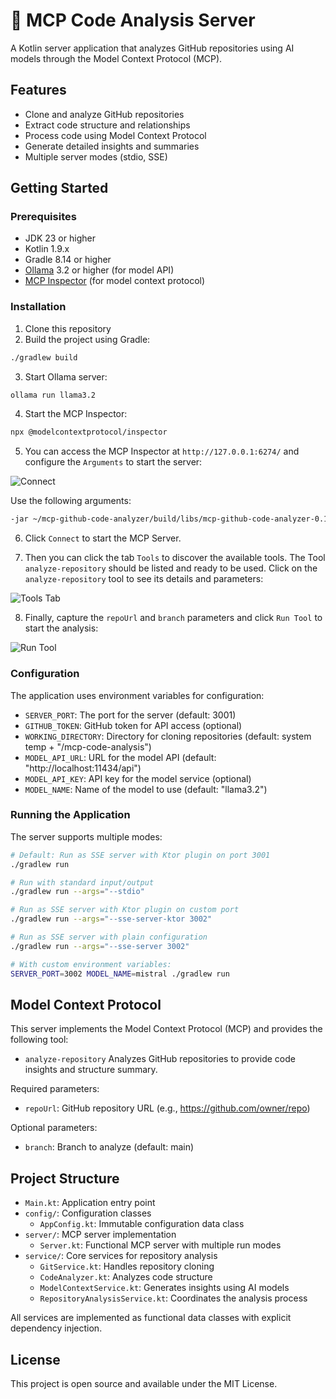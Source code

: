 # 🤖 MCP Code Analysis Server

A Kotlin server application that analyzes GitHub repositories using AI models through the Model Context Protocol (MCP).

## Features

- Clone and analyze GitHub repositories
- Extract code structure and relationships
- Process code using Model Context Protocol
- Generate detailed insights and summaries
- Multiple server modes (stdio, SSE)

## Getting Started

### Prerequisites

- JDK 23 or higher
- Kotlin 1.9.x
- Gradle 8.14 or higher
- [Ollama](https://github.com/ollama/ollama) 3.2 or higher (for model API)
- [MCP Inspector](https://github.com/modelcontextprotocol/inspector) (for model context protocol)

### Installation

1. Clone this repository
2. Build the project using Gradle:

  ```bash
  ./gradlew build
  ```

3. Start Ollama server:

  ```bash
  ollama run llama3.2
  ```

4. Start the MCP Inspector:

  ```bash
  npx @modelcontextprotocol/inspector
  ```

5. You can access the MCP Inspector at `http://127.0.0.1:6274/` and configure the `Arguments` to start the server:

![Connect](https://raw.githubusercontent.com/eschizoid/mcp-github-code-analyzer/main/img/mcp_inspector_connect_server.png)

Use the following arguments:

  ```bash
  -jar ~/mcp-github-code-analyzer/build/libs/mcp-github-code-analyzer-0.1.0-SNAPSHOT.jar --stdio
  ```

6. Click `Connect` to start the MCP Server.

7. Then you can click the tab `Tools` to discover the available tools. The Tool `analyze-repository` should be listed
   and ready to be used. Click on the `analyze-repository` tool to see its details and parameters:

![Tools Tab](https://raw.githubusercontent.com/eschizoid/mcp-github-code-analyzer/main/img/mcp_inspector_tools_tab.png)

8. Finally, capture the `repoUrl` and `branch` parameters and click `Run Tool` to start the analysis:

![Run Tool](https://raw.githubusercontent.com/eschizoid/mcp-github-code-analyzer/main/img/mcp_inspector_run_tool.png)

### Configuration

The application uses environment variables for configuration:

- `SERVER_PORT`: The port for the server (default: 3001)
- `GITHUB_TOKEN`: GitHub token for API access (optional)
- `WORKING_DIRECTORY`: Directory for cloning repositories (default: system temp + "/mcp-code-analysis")
- `MODEL_API_URL`: URL for the model API (default: "http://localhost:11434/api")
- `MODEL_API_KEY`: API key for the model service (optional)
- `MODEL_NAME`: Name of the model to use (default: "llama3.2")

### Running the Application

The server supports multiple modes:

```bash
# Default: Run as SSE server with Ktor plugin on port 3001
./gradlew run

# Run with standard input/output
./gradlew run --args="--stdio"

# Run as SSE server with Ktor plugin on custom port
./gradlew run --args="--sse-server-ktor 3002"

# Run as SSE server with plain configuration
./gradlew run --args="--sse-server 3002"

# With custom environment variables:
SERVER_PORT=3002 MODEL_NAME=mistral ./gradlew run
```

## Model Context Protocol

This server implements the Model Context Protocol (MCP) and provides the following tool:

- `analyze-repository` Analyzes GitHub repositories to provide code insights and structure summary.

Required parameters:

- `repoUrl`: GitHub repository URL (e.g., https://github.com/owner/repo)

Optional parameters:

- `branch`: Branch to analyze (default: main)

## Project Structure

- `Main.kt`: Application entry point
- `config/`: Configuration classes
    - `AppConfig.kt`: Immutable configuration data class
- `server/`: MCP server implementation
    - `Server.kt`: Functional MCP server with multiple run modes
- `service/`: Core services for repository analysis
    - `GitService.kt`: Handles repository cloning
    - `CodeAnalyzer.kt`: Analyzes code structure
    - `ModelContextService.kt`: Generates insights using AI models
    - `RepositoryAnalysisService.kt`: Coordinates the analysis process

All services are implemented as functional data classes with explicit dependency injection.

## License

This project is open source and available under the MIT License.
